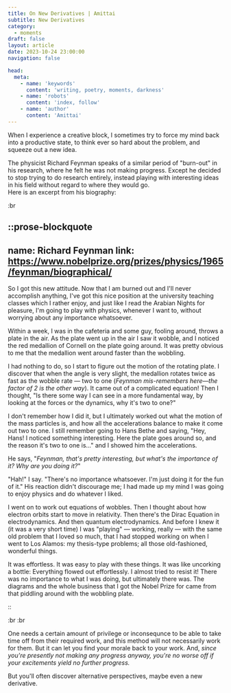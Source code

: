 ```yaml
---
title: On New Derivatives | Amittai
subtitle: New Derivatives
category:
  - moments
draft: false
layout: article
date: 2023-10-24 23:00:00
navigation: false

head:
  meta:
    - name: 'keywords'
      content: 'writing, poetry, moments, darkness'
    - name: 'robots'
      content: 'index, follow'
    - name: 'author'
      content: 'Amittai'
---
```


<!-- # Try taking time out to just play with your field for your own enjoyment -->
When I experience a creative block, I sometimes try to force my mind back
into a productive state, to think ever so hard about the problem,
and squeeze out a new idea.

The physicist Richard Feynman speaks of a similar period of "burn-out"
in his research, where he felt he was not making progress.
Except he decided to stop trying to do research entirely,
instead playing with interesting ideas in his field
without regard to where they would go.  
Here is an excerpt from his biography:

:br

::prose-blockquote
---
name: Richard Feynman
link: https://www.nobelprize.org/prizes/physics/1965/feynman/biographical/
---

So I got this new attitude.
Now that I am burned out and I'll never accomplish anything,
I've got this nice position at the university teaching classes which I rather enjoy,
and just like I read the Arabian Nights for pleasure,
I'm going to play with physics, whenever I want to,
without worrying about any importance whatsoever.

Within a week, I was in the cafeteria and some guy,
fooling around, throws a plate in the air.
As the plate went up in the air I saw it wobble,
and I noticed the red medallion of Cornell on the plate going around.
It was pretty obvious to me that the medallion went around faster than the wobbling.

I had nothing to do, so I start to figure out the motion of the rotating plate.
I discover that when the angle is very slight,
the medallion rotates twice as fast as the wobble rate &mdash; two to one
(_Feynman mis-remembers here&mdash;the factor of 2 is the other way_).
It came out of a complicated equation!
Then I thought, "Is there some way I can see in a more fundamental way,
by looking at the forces or the dynamics, why it's two to one?"

I don't remember how I did it,
but I ultimately worked out what the motion of the mass particles is,
and how all the accelerations balance to make it come out two to one.
I still remember going to Hans Bethe and saying,
"Hey, Hans! I noticed something interesting.
Here the plate goes around so, and the reason it's two to one is..."
and I showed him the accelerations.

He says, "_Feynman, that's pretty interesting, but what's the importance of it? Why are you doing it?_"

"Hah!" I say.
"There's no importance whatsoever.
I'm just doing it for the fun of it."
His reaction didn't discourage me;
I had made up my mind I was going to enjoy physics and do whatever I liked.

I went on to work out equations of wobbles.
Then I thought about how electron orbits start to move in relativity.
Then there's the Dirac Equation in electrodynamics. And then quantum electrodynamics.
And before I knew it (it was a very short time) I was "playing" &mdash;
working, really &mdash;
with the same old problem that I loved so much,
that I had stopped working on when I went to Los Alamos:
my thesis-type problems; all those old-fashioned, wonderful things.

It was effortless.
It was easy to play with these things.
It was like uncorking a bottle: Everything flowed out effortlessly.
I almost tried to resist it!
There was no importance to what I was doing, but ultimately there was.
The diagrams and the whole business that I got the Nobel Prize for
came from that piddling around with the wobbling plate.

::

:br
:br

One needs a certain amount of privilege or inconsequnce
to be able to take time off from their required work,
and this method will not necessarily work for them.
But it can let you find your morale back to your work.
And, _since you're presently not making any progress anyway,
you're no worse off if your excitements yield no further progress._

But you'll often discover alternative perspectives, maybe even a new derivative.
